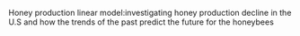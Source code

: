Honey production linear model:investigating honey production decline in the U.S and how the trends of the past predict the future for the honeybees

